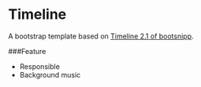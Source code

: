 Timeline
========

A bootstrap template based on [Timeline 2.1 of bootsnipp](http://bootsnipp.com/snippets/featured/timeline-21-with-images-and-responsive).

###Feature
* Responsible
* Background music
